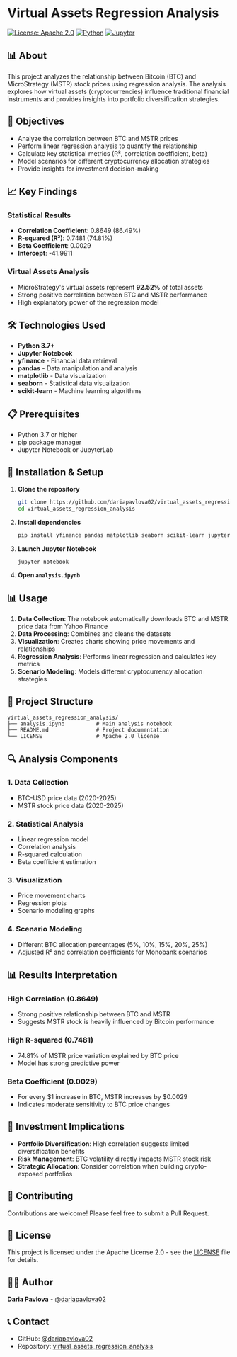 # Virtual Assets Regression Analysis

[![License: Apache 2.0](https://img.shields.io/badge/License-Apache%202.0-blue.svg)](https://opensource.org/licenses/Apache-2.0)
[![Python](https://img.shields.io/badge/Python-3.7+-blue.svg)](https://www.python.org/downloads/)
[![Jupyter](https://img.shields.io/badge/Jupyter-Notebook-orange.svg)](https://jupyter.org/)

## 📊 About

This project analyzes the relationship between Bitcoin (BTC) and MicroStrategy (MSTR) stock prices using regression analysis. The analysis explores how virtual assets (cryptocurrencies) influence traditional financial instruments and provides insights into portfolio diversification strategies.

## 🎯 Objectives

- Analyze the correlation between BTC and MSTR prices
- Perform linear regression analysis to quantify the relationship
- Calculate key statistical metrics (R², correlation coefficient, beta)
- Model scenarios for different cryptocurrency allocation strategies
- Provide insights for investment decision-making

## 📈 Key Findings

### Statistical Results
- **Correlation Coefficient**: 0.8649 (86.49%)
- **R-squared (R²)**: 0.7481 (74.81%)
- **Beta Coefficient**: 0.0029
- **Intercept**: -41.9911

### Virtual Assets Analysis
- MicroStrategy's virtual assets represent **92.52%** of total assets
- Strong positive correlation between BTC and MSTR performance
- High explanatory power of the regression model

## 🛠️ Technologies Used

- **Python 3.7+**
- **Jupyter Notebook**
- **yfinance** - Financial data retrieval
- **pandas** - Data manipulation and analysis
- **matplotlib** - Data visualization
- **seaborn** - Statistical data visualization
- **scikit-learn** - Machine learning algorithms

## 📋 Prerequisites

- Python 3.7 or higher
- pip package manager
- Jupyter Notebook or JupyterLab

## 🚀 Installation & Setup

1. **Clone the repository**
   ```bash
   git clone https://github.com/dariapavlova02/virtual_assets_regression_analysis.git
   cd virtual_assets_regression_analysis
   ```

2. **Install dependencies**
   ```bash
   pip install yfinance pandas matplotlib seaborn scikit-learn jupyter
   ```

3. **Launch Jupyter Notebook**
   ```bash
   jupyter notebook
   ```

4. **Open `analysis.ipynb`**

## 📊 Usage

1. **Data Collection**: The notebook automatically downloads BTC and MSTR price data from Yahoo Finance
2. **Data Processing**: Combines and cleans the datasets
3. **Visualization**: Creates charts showing price movements and relationships
4. **Regression Analysis**: Performs linear regression and calculates key metrics
5. **Scenario Modeling**: Models different cryptocurrency allocation strategies

## 📁 Project Structure

```
virtual_assets_regression_analysis/
├── analysis.ipynb          # Main analysis notebook
├── README.md               # Project documentation
└── LICENSE                 # Apache 2.0 license
```

## 🔍 Analysis Components

### 1. Data Collection
- BTC-USD price data (2020-2025)
- MSTR stock price data (2020-2025)

### 2. Statistical Analysis
- Linear regression model
- Correlation analysis
- R-squared calculation
- Beta coefficient estimation

### 3. Visualization
- Price movement charts
- Regression plots
- Scenario modeling graphs

### 4. Scenario Modeling
- Different BTC allocation percentages (5%, 10%, 15%, 20%, 25%)
- Adjusted R² and correlation coefficients for Monobank scenarios

## 📊 Results Interpretation

### High Correlation (0.8649)
- Strong positive relationship between BTC and MSTR
- Suggests MSTR stock is heavily influenced by Bitcoin performance

### High R-squared (0.7481)
- 74.81% of MSTR price variation explained by BTC price
- Model has strong predictive power

### Beta Coefficient (0.0029)
- For every $1 increase in BTC, MSTR increases by $0.0029
- Indicates moderate sensitivity to BTC price changes

## 🎯 Investment Implications

- **Portfolio Diversification**: High correlation suggests limited diversification benefits
- **Risk Management**: BTC volatility directly impacts MSTR stock risk
- **Strategic Allocation**: Consider correlation when building crypto-exposed portfolios

## 🤝 Contributing

Contributions are welcome! Please feel free to submit a Pull Request.

## 📄 License

This project is licensed under the Apache License 2.0 - see the [LICENSE](LICENSE) file for details.

## 👨‍💻 Author

**Daria Pavlova** - [@dariapavlova02](https://github.com/dariapavlova02)

## 📞 Contact

- GitHub: [@dariapavlova02](https://github.com/dariapavlova02)
- Repository: [virtual_assets_regression_analysis](https://github.com/dariapavlova02/virtual_assets_regression_analysis)

